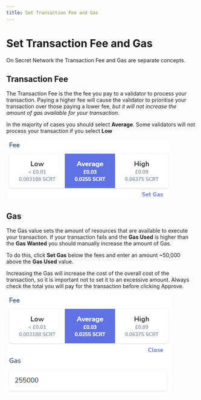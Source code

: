 ```yaml
---
title: Set Transaction Fee and Gas
---
```


# Set Transaction Fee and Gas

On Secret Network the Transaction Fee and Gas are separate concepts.

## Transaction Fee

The Transaction Fee is the the fee you pay to a validator to process your transaction. Paying a higher fee will cause the validator to prioritise your transaction over those paying a lower fee, *but it will not increase the amount of gas available for your transaction*. 

In the majority of cases you should select **Average**. Some validators will not process your transaction if you select **Low**

![](../images/keplr-fee.png)

## Gas

The Gas value sets the amount of resources that are available to execute your transaction. If your transaction fails and the **Gas Used** is higher than the **Gas Wanted** you should manually increase the amount of Gas. 

To do this, click **Set Gas** below the fees and enter an amount ~50,000 above the **Gas Used** value.

Increasing the Gas will increase the cost of the overall cost of the transaction, so it is important not to set it to an excessive amount. Always check the total you will pay for the transaction before clicking Approve. 

![](../images/keplr-manual-gas.png)